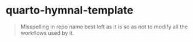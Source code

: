 # quarto-hymnal-template

> Misspelling in repo name best left as it is so as not to modify all the workflows used by it.
